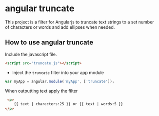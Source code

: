 # angular truncate

This project is a filter for Angularjs to truncate text strings to a set number of characters or words and
add ellipses when needed.


## How to use angular truncate


Include the javascript file.
>
``` html
<script src="truncate.js"></script>
```
+ Inject the `truncate` filter into your app module

```javascript
var myApp = angular.module('myApp', ['truncate']);
```

When outputting text apply the filter
```html
 <p>
    {{ text | characters:25 }} or {{ text | words:5 }}
</p>
```

